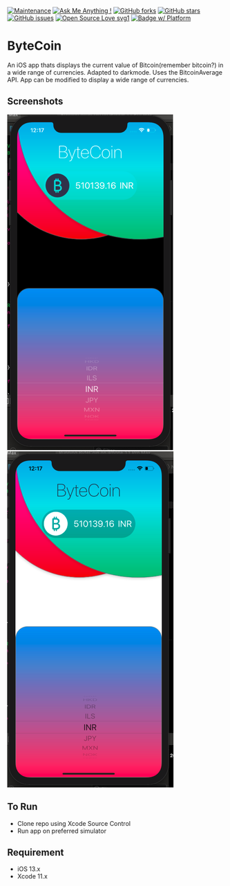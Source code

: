 [![Maintenance](https://img.shields.io/badge/Maintained%3F-yes-green.svg)](https://GitHub.com/Naereen/StrapDown.js/graphs/commit-activity)
[![Ask Me Anything !](https://img.shields.io/badge/Ask%20me-anything-1abc9c.svg)](https://GitHub.com/Naereen/ama)
[![GitHub forks](https://img.shields.io/github/forks/saswatamcode/bytecoin_ios.svg?style=social&label=Fork&maxAge=2592000)](https://GitHub.com/saswatamcode/bytecoin_ios/network/)
[![GitHub stars](https://img.shields.io/github/stars/saswatamcode/bytecoin_ios.svg?style=social&label=Star&maxAge=2592000)](https://GitHub.com/saswatamcode/bytecoin_ios/stargazers/)
[![GitHub issues](https://img.shields.io/github/issues/saswatamcode/bytecoin_ios.svg)](https://GitHub.com/saswatamcode/bytecoin_ios/issues/)
[![Open Source Love svg1](https://badges.frapsoft.com/os/v1/open-source.svg?v=103)](https://github.com/ellerbrock/open-source-badges/)
[![Badge w/ Platform](https://cocoapod-badges.herokuapp.com/p/NSStringMask/badge.svg)](https://cocoadocs.org/docsets/NSStringMask)

# ByteCoin
An iOS app thats displays the current value of Bitcoin(remember bitcoin?) in a wide range of currencies. Adapted to darkmode. Uses the BitcoinAverage API. App can be modified to display a wide range of currencies.

## Screenshots

![Screenshot-1!](screenshots/Screenshot-darkmode.png) ![Screenshot-darkmode!](screenshots/Screenshot-1.png)

## To Run
- Clone repo using Xcode Source Control
- Run app on preferred simulator

## Requirement
- iOS 13.x
- Xcode 11.x
